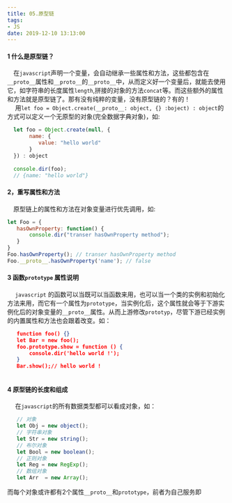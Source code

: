 ```yaml
---
title: 05.原型链
tags:
- JS
date: 2019-12-10 13:13:00
---
```

#### 1 什么是原型链？
&emsp;在`javascript`声明一个变量，会自动继承一些属性和方法，这些都包含在`__proto__`属性和`__proto__`的`__proto__`中，从而定义好一个变量后，就能去使用它，如字符串的长度属性`length`,拼接的对象的方法`concat`等。而这些额外的属性和方法就是原型链了。那有没有纯粹的变量，没有原型链的？有的！  
&emsp; 用`let foo = Object.create(__proto__: object, {} :boject) : object`的方式可以定义一个无原型的对象(完全数据字典对象)，如:
  ``` javascript
  	let foo = Object.create(null, {
    	 name: {
         	value: "hello world"
         }
   	}) : object
    
    console.dir(foo);
    // {name: "hello world"}
  ```

 <!--more-->

#### 2，重写属性和方法
&emsp;原型链上的属性和方法在对象变量进行优先调用，如:

 ``` javascript
let Foo = {
	hasOwnProperty: function() {
		console.dir("transer hasOwnProperty method");
    }   
}
 Foo.hasOwnProperty(); // transer hasOwnProperty method
 Foo.__proto__.hasOwnProperty('name'); // false
 
 ```

#### 3 函数`prototype` 属性说明

&emsp; `javascript` 的函数可以当既可以当函数来用，也可以当一个类的实例和初始化方法来用，而它有一个属性为`prototype`，当实例化后，这个属性就会等于下游实例化后的对象变量的`__proto__`属性。从而上游修改`prototyp`，尽管下游已经实例的内置属性和方法也会跟着改变。如：

 ``` json 
    function foo() {}
    let Bar = new foo();
    foo.prototype.show = function () {
        console.dir('hello world !');
    }
    Bar.show();// hello world !
    
 ```

#### 4 原型链的长度和组成
&emsp; 在`javascript`的所有数据类型都可以看成对象，如：
 ``` javascript
 	// 对象
    let Obj = new object();
    // 字符串对象
    let Str = new string();
    // 布尔对象
    let Bool = new boolean();
    // 正则对象
    let Reg = new RegExp();
    // 数组对象
    let Arr  = new Array(); 
 ```
而每个对象或许都有2个属性`__proto__`和`prototype`，前者为自己服务即